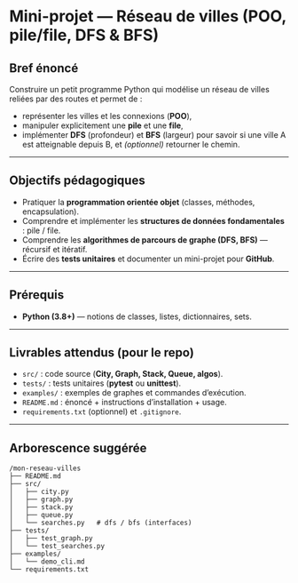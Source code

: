 # Mini-projet — Réseau de villes (POO, pile/file, DFS & BFS)

## Bref énoncé
Construire un petit programme Python qui modélise un réseau de villes reliées par des routes et permet de :
- représenter les villes et les connexions (**POO**),
- manipuler explicitement une **pile** et une **file**,
- implémenter **DFS** (profondeur) et **BFS** (largeur) pour savoir si une ville A est atteignable depuis B, et *(optionnel)* retourner le chemin.

---

## Objectifs pédagogiques
- Pratiquer la **programmation orientée objet** (classes, méthodes, encapsulation).
- Comprendre et implémenter les **structures de données fondamentales** : pile / file.
- Comprendre les **algorithmes de parcours de graphe (DFS, BFS)** — récursif et itératif.
- Écrire des **tests unitaires** et documenter un mini-projet pour **GitHub**.

---

## Prérequis
- **Python (3.8+)** — notions de classes, listes, dictionnaires, sets.

---

## Livrables attendus (pour le repo)
- `src/` : code source (**City, Graph, Stack, Queue, algos**).
- `tests/` : tests unitaires (**pytest** ou **unittest**).
- `examples/` : exemples de graphes et commandes d’exécution.
- `README.md` : énoncé + instructions d’installation + usage.
- `requirements.txt` (optionnel) et `.gitignore`.

---

## Arborescence suggérée
    /mon-reseau-villes
    ├── README.md
    ├── src/
    │   ├── city.py
    │   ├── graph.py
    │   ├── stack.py
    │   ├── queue.py
    │   └── searches.py   # dfs / bfs (interfaces)
    ├── tests/
    │   ├── test_graph.py
    │   └── test_searches.py
    ├── examples/
    │   └── demo_cli.md
    └── requirements.txt
